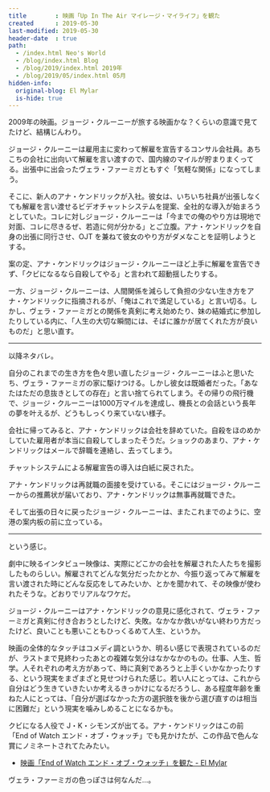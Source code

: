 ```yaml
---
title        : 映画「Up In The Air マイレージ・マイライフ」を観た
created      : 2019-05-30
last-modified: 2019-05-30
header-date  : true
path:
  - /index.html Neo's World
  - /blog/index.html Blog
  - /blog/2019/index.html 2019年
  - /blog/2019/05/index.html 05月
hidden-info:
  original-blog: El Mylar
  is-hide: true
---
```


2009年の映画。ジョージ・クルーニーが旅する映画かな？くらいの意識で見てたけど、結構じんわり。

ジョージ・クルーニーは雇用主に変わって解雇を宣告するコンサル会社員。あちこちの会社に出向いて解雇を言い渡すので、国内線のマイルが貯まりまくってる。出張中に出会ったヴェラ・ファーミガともすぐ「気軽な関係」になってしまう。

そこに、新人のアナ・ケンドリックが入社。彼女は、いちいち社員が出張しなくても解雇を言い渡せるビデオチャットシステムを提案、全社的な導入が始まろうとしていた。コレに対しジョージ・クルーニーは「今までの俺のやり方は現地で対面、コレに尽きるぜ、若造に何が分かる」とご立腹。アナ・ケンドリックを自身の出張に同行させ、OJT を兼ねて彼女のやり方がダメなことを証明しようとする。

案の定、アナ・ケンドリックはジョージ・クルーニーほど上手に解雇を宣告できず、「クビになるなら自殺してやる」と言われて超動揺したりする。

一方、ジョージ・クルーニーは、人間関係を減らして負担の少ない生き方をアナ・ケンドリックに指摘されるが、「俺はこれで満足している」と言い切る。しかし、ヴェラ・ファーミガとの関係を真剣に考え始めたり、妹の結婚式に参加したりしている内に、「人生の大切な瞬間には、そばに誰かが居てくれた方が良いものだ」と思い直す。

---

以降ネタバレ。

自分のこれまでの生き方を色々思い直したジョージ・クルーニーはふと思いたち、ヴェラ・ファーミガの家に駆けつける。しかし彼女は既婚者だった。「あなたはただの息抜きとしての存在」と言い捨てられてしまう。その帰りの飛行機で、ジョージ・クルーニーは1000万マイルを達成し、機長との会話という長年の夢を叶えるが、どうもしっくり来ていない様子。

会社に帰ってみると、アナ・ケンドリックは会社を辞めていた。自殺をほのめかしていた雇用者が本当に自殺してしまったそうだ。ショックのあまり、アナ・ケンドリックはメールで辞職を連絡し、去ってしまう。

チャットシステムによる解雇宣告の導入は白紙に戻された。

アナ・ケンドリックは再就職の面接を受けている。そこにはジョージ・クルーニーからの推薦状が届いており、アナ・ケンドリックは無事再就職できた。

そして出張の日々に戻ったジョージ・クルーニーは、またこれまでのように、空港の案内板の前に立っている。

---

という感じ。

劇中に映るインタビュー映像は、実際にどこかの会社を解雇された人たちを撮影したものらしい。解雇されてどんな気分だったかとか、今振り返ってみて解雇を言い渡された時にどんな反応をしてみたいか、とかを聞かれて、その映像が使われたそうな。どおりでリアルなワケだ。

ジョージ・クルーニーはアナ・ケンドリックの意見に感化されて、ヴェラ・ファーミガと真剣に付き合おうとしたけど、失敗。なかなか救いがない終わり方だったけど、良いことも悪いこともひっくるめて人生、というか。

映画の全体的なタッチはコメディ調というか、明るい感じで表現されているのだが、ラストまで見終わったあとの複雑な気分はなかなかのもの。仕事、人生、哲学。人それぞれの考え方があって、時に真剣であろうと上手くいかなかったりする、という現実をまざまざと見せつけられた感じ。若い人にとっては、これから自分はどう生きていきたいか考えるきっかけになるだろうし、ある程度年齢を重ねた人にとっては、「自分が選ばなかった方の選択肢を後から選び直すのは相当に困難だ」という現実を噛みしめることになるかも。

クビになる人役で J・K・シモンズが出てる。アナ・ケンドリックはこの前「End of Watch エンド・オブ・ウォッチ」でも見かけたが、この作品で色んな賞にノミネートされてたみたい。

- [映画「End of Watch エンド・オブ・ウォッチ」を観た - El Mylar](http://neos21.hateblo.jp/entry/2019/05/29/231049)

ヴェラ・ファーミガの色っぽさは何なんだ…。
